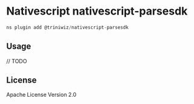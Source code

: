 # Nativescript nativescript-parsesdk

```javascript
ns plugin add @triniwiz/nativescript-parsesdk
```

## Usage

// TODO

## License

Apache License Version 2.0
